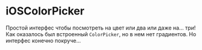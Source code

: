# iOSColorPicker

Простой интерфес чтобы посмотреть на цвет или два или даже на... три!
Как оказалось был встроенный `ColorPicker`, но в нем нет градиентов. Но интерфес конечно покруче...
